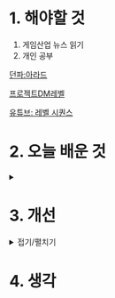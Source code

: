 
# 1. 해야할 것

1. 게임산업 뉴스 읽기 
2. 개인 공부

[던파:아라드](https://careers.nexon.com/recruit/8337)

[프로젝트DM레벨](https://careers.nexon.com/recruit/6842)

[유튜브: 레벨 시퀀스](https://www.youtube.com/watch?v=vaU1xwmwIO4)

# 2. 오늘 배운 것

<details>
<summary></summary>



</details>



# 3. 개선

<details>
<summary>접기/펼치기</summary>

</details>



# 4. 생각

